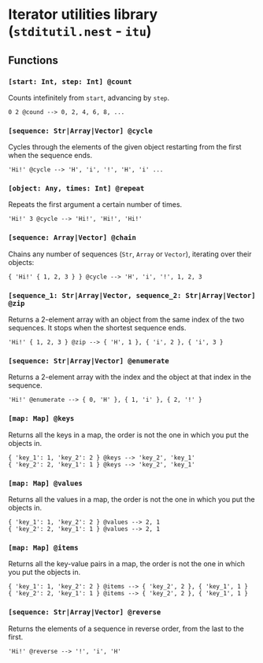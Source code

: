 # Iterator utilities library (`stditutil.nest` - `itu`)

## Functions

### `[start: Int, step: Int] @count`

Counts intefinitely from `start`, advancing by `step`.

```
0 2 @cound --> 0, 2, 4, 6, 8, ...
```

### `[sequence: Str|Array|Vector] @cycle`

Cycles through the elements of the given object restarting from the first when
the sequence ends.

```
'Hi!' @cycle --> 'H', 'i', '!', 'H', 'i' ...
```

### `[object: Any, times: Int] @repeat`

Repeats the first argument a certain number of times.

```
'Hi!' 3 @cycle --> 'Hi!', 'Hi!', 'Hi!'
```

### `[sequence: Array|Vector] @chain`

Chains any number of sequences (`Str`, `Array` or `Vector`), iterating over
their objects:

```
{ 'Hi!' { 1, 2, 3 } } @cycle --> 'H', 'i', '!', 1, 2, 3
```

### `[sequence_1: Str|Array|Vector, sequence_2: Str|Array|Vector] @zip`

Returns a 2-element array with an object from the same index of the two
sequences. It stops when the shortest sequence ends.

```
'Hi!' { 1, 2, 3 } @zip --> { 'H', 1 }, { 'i', 2 }, { 'i', 3 }
```

### `[sequence: Str|Array|Vector] @enumerate`

Returns a 2-element array with the index and the object at that index in the
sequence.

```
'Hi!' @enumerate --> { 0, 'H' }, { 1, 'i' }, { 2, '!' }
```

### `[map: Map] @keys`

Returns all the keys in a map, the order is not the one in which you put the
objects in.

```
{ 'key_1': 1, 'key_2': 2 } @keys --> 'key_2', 'key_1'
{ 'key_2': 2, 'key_1': 1 } @keys --> 'key_2', 'key_1'
```

### `[map: Map] @values`

Returns all the values in a map, the order is not the one in which you put the
objects in.

```
{ 'key_1': 1, 'key_2': 2 } @values --> 2, 1
{ 'key_2': 2, 'key_1': 1 } @values --> 2, 1
```

### `[map: Map] @items`

Returns all the key-value pairs in a map, the order is not the one in which you
put the objects in.

```
{ 'key_1': 1, 'key_2': 2 } @items --> { 'key_2', 2 }, { 'key_1', 1 }
{ 'key_2': 2, 'key_1': 1 } @items --> { 'key_2', 2 }, { 'key_1', 1 }
```

### `[sequence: Str|Array|Vector] @reverse`

Returns the elements of a sequence in reverse order, from the last to the first.

```
'Hi!' @reverse --> '!', 'i', 'H'
```
